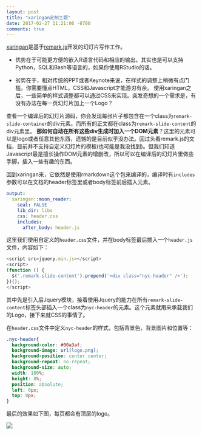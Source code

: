 ```yaml
---
layout: post
title: "xaringan定制主题"
date: 2017-02-27 11:21:06 -0700
comments: true
---
```



[xaringan](https://github.com/yihui/xaringan)是基于[remark.js](https://remarkjs.com/)开发的幻灯片写作工作。

- 优势在于可能更方便的嵌入R语言代码和相应的输出。其实也是可以支持Python，SQL和Bash等语言的，如果你使用RStudio的话。

- 劣势在于，相对传统的PPT或者Keynote来说，在样式的调整上稍微有点门槛。你需要懂点HTML，CSS和Javascript才能游刃有余。
使用xaringan之后，一些简单的样式调整都可以通过CSS来实现。突发奇想的一个需求是，有没有办法在每一页幻灯片加上一个Logo？

查看一个编译后的幻灯片源码，你会发现每张片子都包含在一个class为`remark-slide-container`的div元素。而所有的正文都在class为`remark-slide-content`的div元素里。
**那如何自动在所有这些div生成时加入一个DOM元素**？这里的元素可以是logo或者任意其他东西，遗憾的是目前似乎没办法。回过头看remark.js的文档，目前并不支持自定义幻灯片的模板(也可能是我没找到)。但我们知道Javascript最是擅长操作DOM元素的增删改，所以可以在编译后的幻灯片里做些手脚，插入一些有趣的东西。

回到xaringan来，它依然是使用rmarkdown这个包来编译的，编译时有`includes`参数可以在文档的header标签里或者body标签前后插入元素。

```yaml
output:
  xaringan::moon_reader:
    seal: FALSE
    lib_dir: libs
    css: header.css
    includes:
      after_body: header.js
```

这里我们使用自定义的`header.css`文件，并在body标签最后插入一个`header.js`文件，内容如下：

```Javascript
<script src=jquery.min.js></script>
<script>
(function () {
  $('.remark-slide-content').prepend('<div class="nyc-header" />');
})();
</script>
```

其中先是引入后Jquery模块，接着使用Jquery的能力在所有`remark-slide-content`标签头部插入一个class为`nyc-header`的元素。这个元素就用来承载我们的Logo，接下来就CSS的事情了。

在`header.css`文件中定义`nyc-header`的样式，包括背景色，背景图片和位置等：

```css
.nyc-header{
  background-color: #00a3af;
  background-image: url(logo.png);
  background-position: center center;
  background-repeat: no-repeat;
  background-size: auto;
  width: 100%;
  height: 8%;
  position: absolute;
  left: 0px;
  top: 0px;
}
```


最后的效果如下图，每页都会有顶层的logo。


<img class="img-responsive" src='{{site.url}}/images/xaringan-theme.png'>

